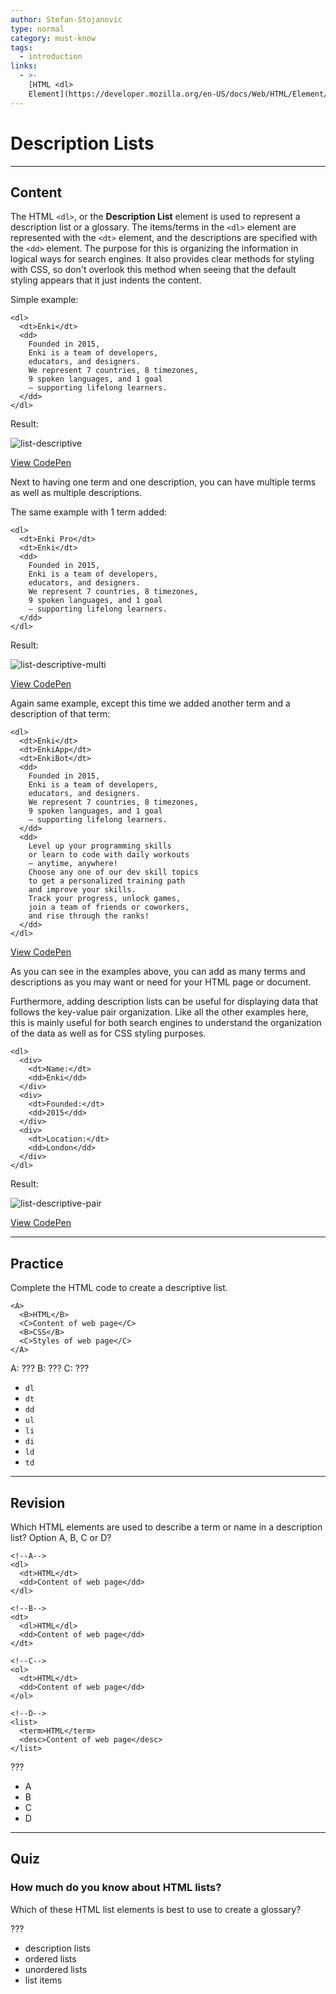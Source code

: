 ```yaml
---
author: Stefan-Stojanovic
type: normal
category: must-know
tags:
  - introduction
links:
  - >-
    [HTML <dl>
    Element](https://developer.mozilla.org/en-US/docs/Web/HTML/Element/dl){documentation}
---
```


# Description Lists


---

## Content

The HTML `<dl>`, or the **Description List** element is used to represent a description list or a glossary. The items/terms in the `<dl>` element are represented with the `<dt>` element, and the descriptions are specified with the `<dd>` element. The purpose for this is organizing the information in logical ways for search engines. It also provides clear methods for styling with CSS, so don't overlook this method when seeing that the default styling appears that it just indents the content.

Simple example:

```plain-text
<dl>
  <dt>Enki</dt>
  <dd>
    Founded in 2015,
    Enki is a team of developers,
    educators, and designers.
    We represent 7 countries, 8 timezones,
    9 spoken languages, and 1 goal
    — supporting lifelong learners.
  </dd>
</dl>
```

Result:

![list-descriptive](https://img.enkipro.com/7431bf8fe4b8d5c99fe57b1d03c12be2.png)

[View CodePen](https://codepen.io/enkidevs/pen/LByPZZ)

Next to having one term and one description, you can have multiple terms as well as multiple descriptions.

The same example with 1 term added:

```plain-text
<dl>
  <dt>Enki Pro</dt>
  <dt>Enki</dt>
  <dd>
    Founded in 2015,
    Enki is a team of developers,
    educators, and designers.
    We represent 7 countries, 8 timezones,
    9 spoken languages, and 1 goal
    — supporting lifelong learners.
  </dd>
</dl>
```

Result:

![list-descriptive-multi](https://img.enkipro.com/26a164b28de87f8688342fca9f782042.png)

[View CodePen](https://codepen.io/enkidevs/pen/ZjKzON)

Again same example, except this time we added another term and a description of that term:

```plain-text
<dl>
  <dt>Enki</dt>
  <dt>EnkiApp</dt>
  <dt>EnkiBot</dt>
  <dd>
    Founded in 2015,
    Enki is a team of developers,
    educators, and designers.
    We represent 7 countries, 8 timezones,
    9 spoken languages, and 1 goal
    — supporting lifelong learners.
  </dd>
  <dd>
    Level up your programming skills
    or learn to code with daily workouts
    — anytime, anywhere!
    Choose any one of our dev skill topics
    to get a personalized training path
    and improve your skills.
    Track your progress, unlock games,
    join a team of friends or coworkers,
    and rise through the ranks!
  </dd>
</dl>
```

[View CodePen](https://codepen.io/enkidevs/pen/rrmBWB)

As you can see in the examples above, you can add as many terms and descriptions as you may want or need for your HTML page or document.

Furthermore, adding description lists can be useful for displaying data that follows the key-value pair organization. Like all the other examples here, this is mainly useful for both search engines to understand the organization of the data as well as for CSS styling purposes.

```plain-text
<dl>
  <div>
    <dt>Name:</dt>
    <dd>Enki</dd>
  </div>
  <div>
    <dt>Founded:</dt>
    <dd>2015</dd>
  </div>
  <div>
    <dt>Location:</dt>
    <dd>London</dd>
  </div>
</dl>
```

Result:

![list-descriptive-pair](https://img.enkipro.com/4a81d545df16d7c61f4e2d754b2c00dc.png)

[View CodePen](https://codepen.io/enkidevs/pen/wxdwoX)


---

## Practice

Complete the HTML code to create a descriptive list.

```plain-text
<A>
  <B>HTML</B>
  <C>Content of web page</C>
  <B>CSS</B>
  <C>Styles of web page</C>
</A>
```

A: ???
B: ???
C: ???

- `dl`
- `dt`
- `dd`
- `ul`
- `li`
- `di`
- `ld`
- `td`


---

## Revision

Which HTML elements are used to describe a term or name in a description list?
Option A, B, C or D?

```plain-text
<!--A-->
<dl>
  <dt>HTML</dt>
  <dd>Content of web page</dd>
</dl>

<!--B-->
<dt>
  <dl>HTML</dl>
  <dd>Content of web page</dd>
</dt>

<!--C-->
<ol>
  <dt>HTML</dt>
  <dd>Content of web page</dd>
</ol>

<!--D-->
<list>
  <term>HTML</term>
  <desc>Content of web page</desc>
</list>
```

???

- A
- B
- C
- D


---

## Quiz

### How much do you know about HTML lists?


Which of these HTML list elements is best to use to create a glossary?

???

- description lists
- ordered lists
- unordered lists
- list items
